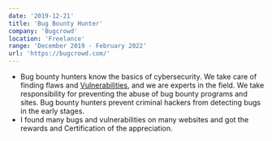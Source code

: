 ```yaml
---
date: '2019-12-21'
title: 'Bug Bounty Hunter'
company: 'Bugcrowd'
location: 'Freelance'
range: 'December 2019 - February 2022'
url: 'https://bugcrowd.com/'
---
```


- Bug bounty hunters know the basics of cybersecurity. We take care of finding flaws and [Vulnerabilities](https://en.wikipedia.org/wiki/Vulnerability), and we are experts in the field. We take responsibility for preventing the abuse of bug bounty programs and sites. Bug bounty hunters prevent criminal hackers from detecting bugs in the early stages.
- I found many bugs and vulnerabilities on many websites and got the rewards and Certification of the appreciation.